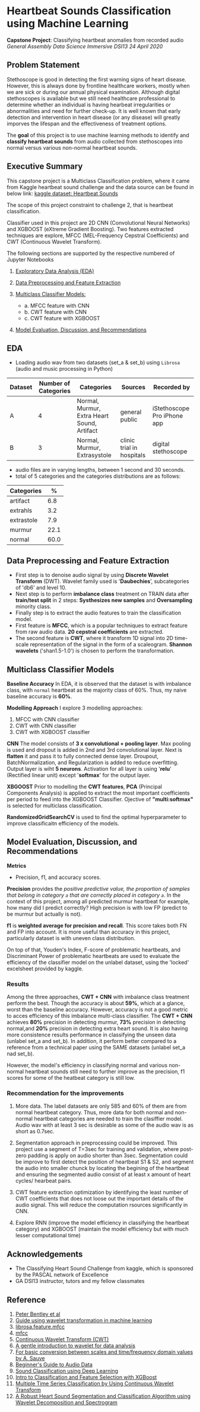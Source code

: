 # Heartbeat Sounds Classification using Machine Learning
**Capstone Project**: Classifying heartbeat anomalies from recorded audio
*General Assembly Data Science Immersive DSI13
24 April 2020*


## Problem Statement

Stethoscope is good in detecting the first warning signs of heart disease. However, this is always done by frontline healthcare workers, mostly when we are sick or during our annual physical examination. Although digital stethoscopes is available but we still need healthcare professional to determine whether an individual is having hearbeat irregularities or abnormalities and need for further check-up. 
It is well known that early detection and intervention in heart disease (or any disease) will greatly imporves the lifespan and the effectiveness of treatment options. 

The **goal** of this project is to use machine learning methods to identify and **classify heartbeat sounds** from audio collected from stethoscopes into normal versus various non-normal heartbeat sounds.


## Executive Summary
This capstone project is a Multiclass Classification problem, where it came from Kaggle heartbeat sound challenge and the data source can be found in below link:
[kaggle dataset: Heartbeat Sounds](https://www.kaggle.com/kinguistics/heartbeat-sounds)

The scope of this project constraint to challenge 2, that is heartbeat classification. 

Classifier used in this project are 2D CNN (Convolutional Neural Networks) and XGBOOST (eXtreme Gradient Boosting). Two features extracted techniques are explore, MFCC (MEL-Frequency Cepstral Coefficients) and CWT (Continuous Wavelet Transform). 

The following sections are supported by the respective numbered of Jupyter Notebooks

1. [Exploratory Data Analysis (EDA)](#EDA)

2. [Data Preprocessing and Feature Extraction](#Data-Preprocessing-and-Feature-Extraction)

3. [Multiclass Classifier Models:](#Multiclass-Classifier-Models)
    - a. MFCC feature with CNN
    - b. CWT feature with CNN
    - c. CWT feature with XGBOOST
    
4. [Model Evaluation, Discussion, and Recommendations](#Model-Evaluation,-Discussion,-and-Recommendations)


## EDA

- Loading audio wav from two datasets (set_a & set_b) using `Librosa` (audio and music processing in Python)

|Dataset|Number of Categories|Categories|Sources|Recorded by|
|---|---|---|---|---|
|A|4|Normal, Murmur, Extra Heart Sound, Artifact|general public|iStethoscope Pro iPhone app|
|B|3|Normal, Murmur, Extrasystole|clinic trial in hospitals|digital stethoscope|

- audio files are in varying lengths, between 1 second and 30 seconds. 
- total of 5 categories and the categories distributions are as follows:

|Categories|%|
|---|---|
|artifact|6.8|
|extrahls|3.2|
|extrastole|7.9|
|murmur|22.1|
|normal|60.0


## Data Preprocessing and Feature Extraction
- First step is to denoise audio signal by using **Discrete Wavelet Transform** (DWT). Wavelet family used is '**Daubechies**’, subcategories of 'db6' and level 10.
- Next step is to perform **imbalance class** treatment on TRAIN data after **train/test split** in 2 steps: **Systhesizes new samples** and **Oversampling** minority class.
- Finally step is to extract the audio features to train the classification model. 
- First feature is **MFCC**, which is a popular techniques to extract feature from raw audio data. **20 cepstral coefficients** are extracted.
- The second feature is **CWT**, where it transform 1D signal into 2D time-scale representation of the signal in the form of a scaleogram. **Shannon wavelets** ('shan1.5-1.0') is chosen to perform the transformation.


## Multiclass Classifier Models

**Baseline Accuracy**
In EDA, it is observed that the dataset is with imbalance class, with `normal` heartbeat as the majority class of 60%. Thus, my naive baseline accuracy is **60%**. 

**Modelling Approach**
I explore 3 modelling approaches:
1. MFCC with CNN classifier
2. CWT with CNN classifier
3. CWT with XGBOOST classifier

**CNN**
The model consists of **3 x convolutional + pooling layer**. Max pooling is used and dropout is added in 2nd and 3rd convolutional layer. Next is **flatten** it and pass it to fully connected dense layer. Droupout, BatchNormalization, and Regularization is added to reduce overfitting. Output layer is wiht **5 neurons**. Activation for all layer is using '**relu**' (Rectified linear unit) except '**softmax**' for the output layer. 

**XBGOOST**
Prior to modelling the **CWT features**, **PCA** (Principal Components Analysis) is applied to extract the most important coefficients per period to feed into the XGBOOST Classifier. Ojective of **"multi:softmax"** is selected for multiclass classification.

**RandomizedGridSearchCV** is used to find the optimal hyperparameter to improve classificaitn efficiency of the models.


## Model Evaluation, Discussion, and Recommendations
**Metrics**
- Precision, f1, and accuracy scores. 

**Precision** provides the *positive predictive value, the proportion of samples that belong in category `a` that are correctly placed in category `a`*. In the context of this project, among all predicted murmur heartbeat for example, how many did I predict correctly? High precision is with low FP (predict to be murmur but actually is not).

**f1** is **weighted average for precision and recall**. This score takes both FN and FP into account. It is more useful than accuracy in this project, particularly dataset is with uneven class distribution.

On top of that, Youden's Index, F-score of problematic heartbeats, and Discriminant Power of problematic heartbeats are used to evaluate the efficiency of the classifier model on the unlabel dataset, using the 'locked' excelsheet provided by kaggle.

### Results
Among the three approaches, **CWT + CNN** with imbalance class treatment perform the best. Though the accuracy is about **59%**, which at a glance, worst than the baseline accuracy. However, accuracy is not a good metric to acces efficiency of this imbalance multi-class classifier. The **CWT + CNN** achieves **80%** precision in detecting murmur, **73%** precision in detecting normal,and **20%** precision in detecting extra heart sound. It is also having more consistence results performance in classifying the unseen data (unlabel set_a and set_b). In addition, it perform better compared to a reference from a technical paper using the SAME datasets (unlabel set_a nad set_b).

However, the model's efficiency in classifying normal and various non-normal heartbeat sounds still need to further improve as the precision, f1 scores for some of the heatbeat category is still low. 

### Recommendation for the improvements
1. More data. The label datasets are only 585 and 60% of them are from normal heartbeat category. Thus, more data for both normal and non-normal heartbeat categories are needed to train the clasiffier model. Audio wav with at least 3 sec is desirable as some of the audio wav is as short as 0.7sec. 

2. Segmentation approach in preprocessing could be improved. This project use a segment of T=3sec for training and validation, where post-zero padding is apply on audio shorter than 3sec. Segmentation could be improve to first detect the position of heartbeat S1 & S2, and segment the audio into smaller chunck by locating the begining of the heartbeat and ensuring the segmented audio consist of at least x amount of heart cycles/ hearbeat pairs. 

3. CWT feature extraction optimization by identifying the least number of CWT coefficients that does not loose out the important details of the audio signal. This will reduce the computation rsources significantly in CNN.

4. Explore RNN (improve the model efficiency in classifying the heartbeat category) and XGBOOST (maintain the model efficiency but with much lesser computational time)


## Acknowledgements
- The Classifying Heart Sound Challenge from kaggle, which is sponsored by the PASCAL network of Excellence
- GA DSI13 instructor, tutors and my fellow classmates


## Reference
1. [Peter Bentley et al](http://www.peterjbentley.com/heartchallenge/)
2. [Guide using wavelet transformation in machine learning](http://ataspinar.com/2018/12/21/a-guide-for-using-the-wavelet-transform-in-machine-learning/)
3. [librosa.feature.mfcc](https://librosa.github.io/librosa/generated/librosa.feature.mfcc.html)
4. [mfcc](https://medium.com/prathena/the-dummys-guide-to-mfcc-aceab2450fd)
5. [Continuous Wavelet Transform (CWT)](https://pywavelets.readthedocs.io/en/latest/ref/cwt.html)
6. [A gentle introduction to wavelet for data analysis](https://www.kaggle.com/asauve/a-gentle-introduction-to-wavelet-for-data-analysis)
7. [For basic conversion between scales and time/frequency domain values by A. Sauve](https://github.com/alsauve/scaleogram/blob/master/doc/scale-to-frequency.ipynb)
8. [Beginner's Guide to Audio Data](https://www.kaggle.com/fizzbuzz/beginner-s-guide-to-audio-data)
9. [Sound Classification using Deep Learning](https://medium.com/@mikesmales/sound-classification-using-deep-learning-8bc2aa1990b7)
10. [Intro to Classification and Feature Selection with XGBoost](https://www.aitimejournal.com/@jonathan.hirko/intro-to-classification-and-feature-selection-with-xgboost)
11. [Multiple Time Series Classification by Using Continuous Wavelet Transform](https://towardsdatascience.com/multiple-time-series-classification-by-using-continuous-wavelet-transformation-d29df97c0442)
12. [A Robust Heart Sound Segmentation and Classification Algorithm using Wavelet Decomposition and Spectrogram](https://www.academia.edu/2787263/A_Robust_Heart_Sound_Segmentation_and_Classification_Algorithm_using_Wavelet_Decomposition_and_Spectrogram)
